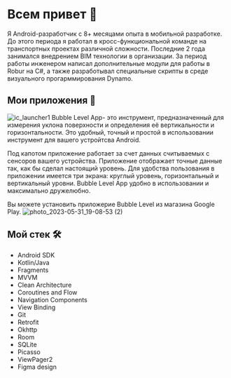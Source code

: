 # Всем привет :wave:

Я Android-разработчик с 8+ месяцами опыта в мобильной разработке. До этого периода я работал в кросс-функциональной команде на транспортных проектах различной сложности. Последние 2 года занимался внедрением BIM  технологии в организации. За период работы инженером написал дополнительные модули для работы в Robur на C#, а также разработывал специальные скрипты в среде визуального прогарммирования Dynamo.

## Мои приложения :iphone:
![ic_launcher1](https://github.com/EMullator/EMullator/assets/129616243/7e7e9626-f335-4720-bbcf-a87bfca55b4e)
Bubble Level App- это инструмент, предназначенный для измерения уклона поверхности и определения её вертикальности и горизонтальности. Это удобный, точный и простой в использовании инструмент для вашего устройтсва Android. 

Под капотом приложение работает за счет данных считываемых с сенсоров вашего устройства. Приложение отображает точные данные так, как бы сделал настоящий уровень. Для удобства пользования в приложении имеется три экрана: круглый уровень, горизонтальный и вертикальный уровни. Bubble Level App удобно в использовании и максимально дружелюбно.

Вы можете установить приложерие Bubble Level из магазина Google Play. ![photo_2023-05-31_19-08-53 (2)](https://github.com/EMullator/EMullator/assets/129616243/91fd91c3-8617-4c2e-b04f-e6eb934ee21a)

## Мой стек :hammer_and_wrench:
* Android SDK
* Kotlin/Java
* Fragments
* MVVM
* Clean Architecture
* Coroutines and Flow
* Navigation Components
* View Binding
* Git
* Retrofit
* Okhttp
* Room
* SQLite
* Picasso
* ViewPager2
* Figma design
